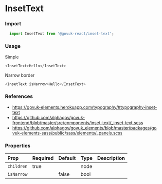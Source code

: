 InsetText
=========

### Import
```js
  import InsetText from '@govuk-react/inset-text';
```
<!-- STORY -->

### Usage


Simple
```js
<InsetText>Hello</InsetText>
```

Narrow border
```js
<InsetText isNarrow>Hello</InsetText>
```

### References
- https://govuk-elements.herokuapp.com/typography/#typography-inset-text
- https://github.com/alphagov/govuk-frontend/blob/master/src/components/inset-text/_inset-text.scss
- https://github.com/alphagov/govuk_elements/blob/master/packages/govuk-elements-sass/public/sass/elements/_panels.scss

### Properties
Prop | Required | Default | Type | Description
:--- | :------- | :------ | :--- | :----------
 `children` | true |  | node | 
 `isNarrow` |  | false | bool | 


